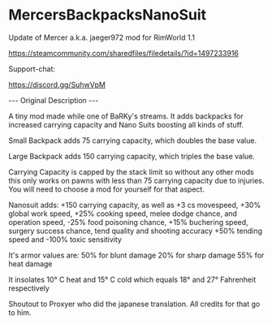 # MercersBackpacksNanoSuit

Update of Mercer a.k.a. jaeger972 mod for RimWorld 1.1

https://steamcommunity.com/sharedfiles/filedetails/?id=1497233916

Support-chat:

https://discord.gg/SuhwVpM
	
--- Original Description ---

A tiny mod made while one of BaRKy's streams.
It adds backpacks for increased carrying capacity and Nano Suits boosting all kinds of stuff.

Small Backpack adds 75 carrying capacity, which doubles the base value.

Large Backpack adds 150 carrying capacity, which triples the base value.

Carrying Capacity is capped by the stack limit so without any other mods this only works on pawns with less than 75 carrying capacity due to injuries. You will need to choose a mod for yourself for that aspect.

Nanosuit adds:
+150 carrying capacity, as well as
+3 cs movespeed,
+30% global work speed,
+25% cooking speed, melee dodge chance, and operation speed,
-25% food poisoning chance,
+15% buchering speed, surgery success chance, tend quality and shooting accuracy
+50% tending speed and
-100% toxic sensitivity

It's armor values are:
50% for blunt damage
20% for sharp damage
55% for heat damage

It insolates 10° C heat and 15° C cold which equals 18° and 27° Fahrenheit respectively


Shoutout to Proxyer who did the japanese translation. All credits for that go to him.
